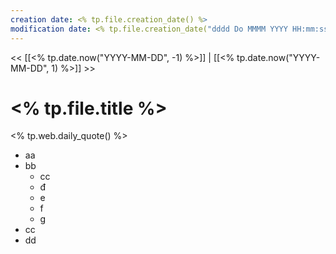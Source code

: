 ```yaml
---
creation date: <% tp.file.creation_date() %>
modification date: <% tp.file.creation_date("dddd Do MMMM YYYY HH:mm:ss") %>
---
```


<< [[<% tp.date.now("YYYY-MM-DD", -1) %>]] | [[<% tp.date.now("YYYY-MM-DD", 1) %>]] >>

# <% tp.file.title %>

<% tp.web.daily_quote() %>
- aa
- bb
	- cc
	- đ
	- e
	- f
	- g
- cc
- dd
